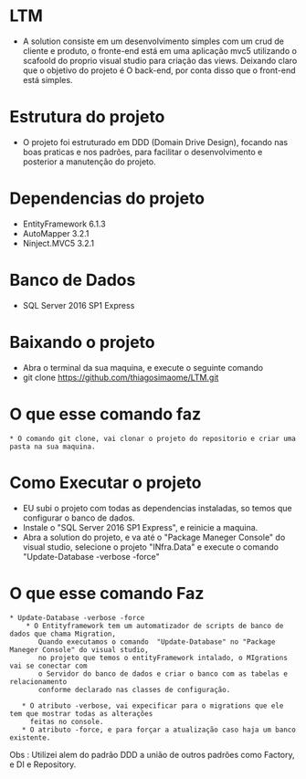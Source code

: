 # LTM
  * A solution consiste em um desenvolvimento simples com um crud de cliente e produto, 
  o fronte-end está em uma aplicação mvc5 utilizando o scafoold do proprio visual studio para criação das views.
  Deixando claro que o objetivo do projeto é O back-end, por conta disso que o front-end está simples.

# Estrutura do projeto 
   * O projeto foi estruturado em DDD (Domain Drive Design), focando nas boas praticas e nos padrões,
   para facilitar o desenvolvimento e posterior a manutenção do projeto.
   
 # Dependencias do projeto
   * EntityFramework 6.1.3
   * AutoMapper 3.2.1
   * Ninject.MVC5 3.2.1
   
 # Banco de Dados
  * SQL Server 2016 SP1 Express
   
 # Baixando o projeto  
  * Abra o terminal da sua maquina, e execute o seguinte comando
  * git clone https://github.com/thiagosimaome/LTM.git
 
 # O que esse comando faz
    * O comando git clone, vai clonar o projeto do repositorio e criar uma pasta na sua maquina.
      
 # Como Executar o projeto
   * EU subi o projeto com todas as dependencias instaladas, so temos que configurar o banco de dados.
   * Instale o "SQL Server 2016 SP1 Express", e reinicie a maquina.
   * Abra a solution do projeto, e va até o "Package Maneger Console" do visual studio, 
      selecione o projeto "INfra.Data" e execute o comando "Update-Database -verbose -force"
      
 #  O que esse comando Faz
    * Update-Database -verbose -force 
        * O Entityframework tem um automatizador de scripts de banco de dados que chama Migration, 
           Quando executamos o comando  "Update-Database" no "Package Maneger Console" do visual studio,
           no projeto que temos o entityFramework intalado, o MIgrations vai se conectar com 
           o Servidor do banco de dados e criar o banco com as tabelas e relacionamento 
           conforme declarado nas classes de configuração.
       
       * O atributo -verbose, vai expecificar para o migrations que ele tem que mostrar todas as alterações
         feitas no console.
       * O atributo -force, e para forçar a atualização caso haja um banco existente.
       
  
  
  Obs : Utilizei alem do padrão DDD a união de outros padrões como Factory, e DI e Repository.
